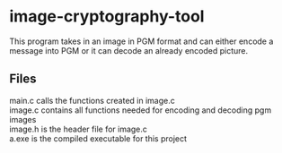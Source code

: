 # image-cryptography-tool
This program takes in an image in PGM format and can either encode a message into PGM or it can decode an already encoded picture.  

## Files
main.c calls the functions created in image.c  
image.c contains all functions needed for encoding and decoding pgm images  
image.h is the header file for image.c  
a.exe is the compiled executable for this project  
